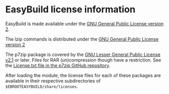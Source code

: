 # EasyBuild license information

EasyBuild is made available under the
[GNU General Public License version 2](https://www.gnu.org/licenses/old-licenses/gpl-2.0.html).

The lzip commands is distributed under the 
[GNU General Public License version 2](https://www.gnu.org/licenses/old-licenses/gpl-2.0.html)

The p7zip package is covered by the 
[GNU Lesser General Public License v2.1](https://www.gnu.org/licenses/old-licenses/lgpl-2.1.en.html)
or later. Files for RAR (un)compression though have a restriction.
See the [License.txt file in the p7zip GitHub repository](https://github.com/p7zip-project/p7zip/blob/master/DOC/License.txt).

After loading the module, the license files for each of these packages are available
in their respective subdirectories of 
`$EBROOTEASYBUILD/share/licenses`.
